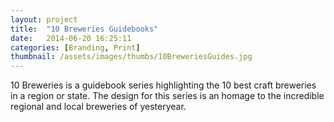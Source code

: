 ```yaml
---
layout: project
title:  "10 Breweries Guidebooks"
date:   2014-06-20 16:25:11
categories: [Branding, Print]
thumbnail: /assets/images/thumbs/10BreweriesGuides.jpg
---
```


10 Breweries is a guidebook series highlighting the 10 best craft breweries in a region or state. The design for this series is an homage to the incredible regional and local breweries of yesteryear.
